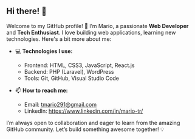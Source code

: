 ## Hi there! 👋

Welcome to my GitHub profile! 🚀 I’m Mario, a passionate **Web Developer** and **Tech Enthusiast**. I love building web applications, learning new technologies. Here's a bit more about me:

- 💻 **Technologies I use:** 
  - Frontend: HTML, CSS3, JavaScript, React.js
  - Backend: PHP (Laravel), WordPress
  - Tools: Git, GitHub, Visual Studio Code

- 📫 **How to reach me:** 
  - Email: tmario291@gmail.com
  - LinkedIn: https://www.linkedin.com/in/mario-tr/

I’m always open to collaboration and eager to learn from the amazing GitHub community. Let’s build something awesome together! 💡
